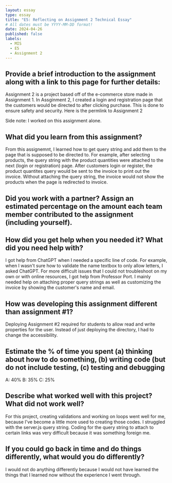 ```yaml
---
layout: essay
type: essay
title: "E5: Reflecting on Assignment 2 Technical Essay"
# All dates must be YYYY-MM-DD format!
date: 2024-04-26
published: false
labels:
  - MIS
  - E5
  - Assignment 2
---
```


## Provide a brief introduction to the assignment along with a link to this page for further details:
Assignment 2 is a project based off of the e-commerce store made in Assignment 1. In Assginment 2, I created a login and registration page that the customers would be directed to after clicking purchase. This is done to ensure safety and security. Here is the permlink to Assignment 2



Side note: I worked on this assignment alone.

## What did you learn from this assignment?
From this assignemnt, I learned how to get query string and add them to the page that is supposed to be directed to. For example, after selecting products, the query string with the product quantities were attached to the next (login or registration) page. After customers login or register, the product quantites query would be sent to the invoice to print out the invoice. Without attaching the query string, the invoice would not show the products when the page is redirected to invoice.

## Did you work with a partner? Assign an estimated percentage on the amount each team member contributed to the assignment (including yourself).


## How did you get help when you needed it? What did you need help with?
I got help from ChatGPT when I needed a specific line of code. For example, when I wasn't sure how to validate the name textbox to only allow letters, I asked ChatGPT. For more difficult issues that I could not troubleshoot on my own or with online resources, I got help from Professor Port. I mainly needed help on attaching proper query strings as well as customizing the invoice by showing the customer's name and email.

## How was developing this assignment different than assignment #1?
Deploying Assignment #2 required for students to allow read and write properties for the user. Instead of just deploying the directory, I had to change the accessibility.

## Estimate the % of time you spent (a) thinking about how to do something, (b) writing code (but do not include testing, (c) testing and debugging
A: 40%
B: 35%
C: 25%

## Describe what worked well with this project? What did not work well?
For this project, creating validations and working on loops went well for me, because I've become a little more used to creating those codes. I struggled with the server.js query string. Coding for the query string to attach to certain links was very difficult because it was something foreign me.

## If you could go back in time and do things differently, what would you do differently?
I would not do anything differently because I would not have learned the things that I learned now without the experience I went through.
